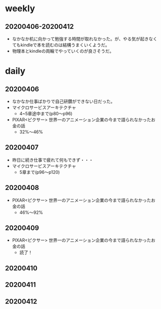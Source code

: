 # weekly
## 20200406-20200412
* なかなか机に向かって勉強する時間が取れなかった。が、やる気が起きなくてもkindleで本を読むのは結構うまくいくようだ。
* 物理本とkindleの両輪でやっていくのが良さそうだ。

# daily
## 20200406
* なかなか仕事ばかりで自己研鑽ができない日だった。
* マイクロサービスアーキテクチャ
  * 4~5章途中まで(p80〜p96)
* PIXAR<ピクサー> 世界一のアニメーション企業の今まで語られなかったお金の話
  * 32%〜46%

## 20200407
* 昨日に続き仕事で疲れて何もできず・・・
* マイクロサービスアーキテクチャ
  * 5章まで(p96〜p120)

## 20200408
* PIXAR<ピクサー> 世界一のアニメーション企業の今まで語られなかったお金の話
  * 46%〜92%

## 20200409
* PIXAR<ピクサー> 世界一のアニメーション企業の今まで語られなかったお金の話
  * 読了！

## 20200410

## 20200411

## 20200412

